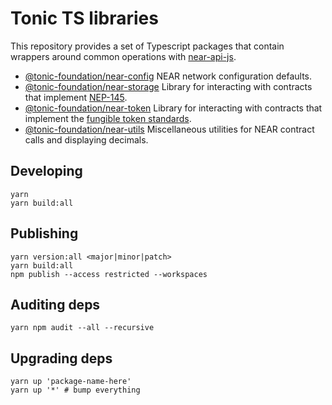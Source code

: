 
# Tonic TS libraries

This repository provides a set of Typescript packages that contain wrappers around common operations with [near-api-js](https://github.com/near/near-api-js). 

- [@tonic-foundation/near-config](https://github.com/tonic-foundation/near-js-standards/tree/develop/packages/config) NEAR network configuration defaults.
- [@tonic-foundation/near-storage](https://github.com/tonic-foundation/near-js-standards/tree/develop/packages/storage) Library for interacting with contracts that implement [NEP-145](https://nomicon.io/Standards/StorageManagement).
- [@tonic-foundation/near-token](https://github.com/tonic-foundation/near-js-standards/tree/develop/packages/token) Library for interacting with contracts that implement the [fungible token standards](https://nomicon.io/Standards/Tokens/FungibleToken/).
- [@tonic-foundation/near-utils](https://github.com/tonic-foundation/near-js-standards/tree/develop/packages/utils) Miscellaneous utilities for NEAR contract calls and displaying decimals.


## Developing
```
yarn
yarn build:all
```

## Publishing

```
yarn version:all <major|minor|patch>
yarn build:all
npm publish --access restricted --workspaces
```

## Auditing deps

```
yarn npm audit --all --recursive
```

## Upgrading deps

```
yarn up 'package-name-here'
yarn up '*' # bump everything
```
